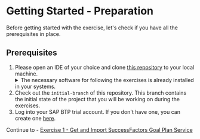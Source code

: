 # Getting Started - Preparation

Before getting started with the exercise, let's check if you have all the prerequisites in place.

## Prerequisites

1. Please open an IDE of your choice and clone [this repository](https://github.com/SAP-samples/teched2023-AD266) to your local machine.
   <details> 
   <summary>The necessary software for following the exercises is already installed in your systems.</summary>
   If you want you could confirm the installations by running the following commands in your terminal:
    - Java 17
      - 
      ```shell
      java -version
      ```
    - Maven 3.9+ 
      - 
      ```shell 
      mvn -version
      ```
    - Node 18+
      - 
      ```shell
      node --version
      ```
    - Npm 9+
      - 
      ```shell
      npm --version
      ```
    - cdsdk 7.0+
      - 
      ```shell
      cds --version
      ```
    - cf cli 7.7+
      - 
      ```shell
      cf --version
      ```
   </details>
2. Check out the `initial-branch` of this repository. This branch contains the initial state of the project that you will be working on during the exercises.
3. Log into your SAP BTP trial account. If you don't have one, you can create one [here](https://developers.sap.com/tutorials/hcp-create-trial-account.html).

Continue to - [Exercise 1 - Get and Import SuccessFactors Goal Plan Service ](../ex1/README.md)
